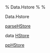 % Data.Hstore
% 
% 

Data.Hstore

[parseHStore](Data-Hstore.html#v:parseHStore)

data [HStore](Data-Hstore.html#t:HStore)

[ppHStore](Data-Hstore.html#v:ppHStore)
